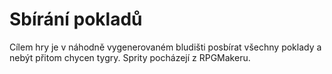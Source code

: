 # Sbírání pokladů
Cílem hry je v náhodně vygenerovaném bludišti posbírat všechny poklady a nebýt přitom chycen tygry. Sprity pocházejí z RPGMakeru.